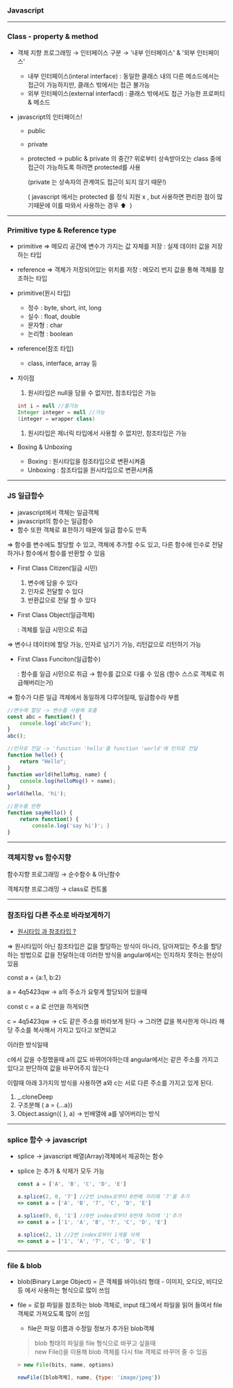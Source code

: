
### Javascript
---

### Class - property & method

- 객체 지향 프로그래밍 → 인터페이스 구분 → '내부 인터페이스' & '외부 인터페이스'
    - 내부 인터페이스(interal interface) : 동일한 클래스 내의 다른 메소드에서는 접근이 가능하지만, 클래스 밖에서는 접근 불가능
    - 외부 인터페이스(external interfacd) : 클래스 밖에서도 접근 가능한 프로퍼티 & 메소드

- javascript의 인터페이스!
    - public
    - private
    - protected → public & private 의 중간? 위로부터 상속받아오는 class 중에 접근이 가능하도록 하려면 protected를 사용
        
        (private 는 상속자의 관계여도 접근이 되지 않기 때문!)
        
        ( javascript 에서는 protected 를 정식 지원 x , but 사용하면 편리한 점이 많기때문에 이를 따와서 사용하는 경우 ⬆️  )

---

### Primitive type & Reference type

- primitive ⇒ 메모리 공간에 변수가 가지는 값 자체를 저장 : 실제 데이터 값을 저장하는 타입
- reference ⇒ 객체가 저장되어있는 위치를 저장 : 메모리 번지 값을 통해 객체를 참조하는 타입

- primitive(원시 타입)
    - 정수 : byte, short, int, long
    - 실수 : float, double
    - 문자형 : char
    - 논리형 : boolean
- reference(참조 타입)
    - class, interface, array 등

- 차이점
    1. 원시타입은 null을 담을 수 없지만, 참조타입은 가능
    
    ```java
    int i = null //불가능
    Integer integer = null //가능
    (integer = wrapper class)
    ```
    
    1. 원시타입은 제너릭 타입에서 사용할 수 없지만, 참조타입은 가능

- Boxing & Unboxing
    - Boxing : 원시타입을 참조타입으로 변환시켜줌
    - Unboxing : 참조타입을 원시타입으로 변환시켜줌

---
### JS 일급함수

- javascript에서 객체는 일급객체
- javascript의 함수는 일급함수
- 함수 또한 객체로 표한하기 때문에 일급 함수도 만족

⇒ 함수를 변수에도 할당할 수 있고, 객체에 추가할 수도 있고, 다른 함수에 인수로 전달하거나 함수에서 함수를 반환할 수 있음

- First Class Citizen(일급 시민)
    1. 변수에 담을 수 있다
    2. 인자로 전달할 수 있다
    3. 반환값으로 전달 할 수 있다

- First Class Object(일급객체)
    
    : 객체를 일급 시민으로 취급
    

⇒ 변수나 데이터에 할당 가능, 인자로 넘기기 가능, 리턴값으로 리턴하기 가능

- First Class Funciton(일급함수)
    
    : 함수를 일급 시민으로 취급 → 함수를 값으로 다룰 수 있음 (함수 스스로 객체로 취급해버리는거)
    

⇒ 함수가 다른 일급 객체에서 동일하게 다루어질때, 일급함수라 부름

```jsx
//변수에 할당 -> 변수를 사용해 호출
const abc = function() {
	console.log('abcFunc');
}
abc();

//인자로 전달 -> 'function 'hello'를 function 'world'에 인자로 전달
function hello() {
	return "Hello";
}
function world(helloMsg, name) {
	console.log(helloMsg() + name);
}
world(hello, 'hi');

//함수를 반환
function sayHello() {
	return function() {
		console.log('say hi')';	}
}
```
---

### 객체지향 vs 함수지향
함수지향 프로그래밍 → 순수함수 & 아닌함수

객체지향 프로그래밍 → class로 컨트롤

---

### 참조타입 다른 주소로 바라보게하기

- [원시타입 과 참조타입 ?](https://www.notion.so/IONIC-memo-45e54490496b4b3ca2e8f4f328b47135)

⇒  원시타입이 아닌 참조타입은 값을 할당하는 방식이 아니라, 담아져있는 주소를 할당하는 방법으로 값을 전달하는데 이러한 방식을 angular에서는 인지하지 못하는 현상이 있음

const a = {a:1, b:2}

a = 4q5423qw → a의 주소가 요렇게 할당되어 있을때

const c = a 로 선언을 하게되면

c = 4q5423qw → c도 같은 주소를 바라보게 된다 → 그러면 값을 복사한게 아니라 해당 주소를 복사해서 가지고 있다고 보면되고

이러한 방식일때

c에서 값을 수정했을때 a의 값도 바뀌어야하는데 angular에서는 같은 주소를 가지고 있다고 판단하여 값을 바꾸어주지 않는다

이럴때 아래 3가지의 방식을 사용하면 a와 c는 서로 다른 주소를 가지고 있게 된다.

1. _.cloneDeep
2. 구조분해 ( a = {...a})
3. Object.assign({ }, a) → 빈배열에 a를 넣어버리는 방식

---

### splice 함수 → javascript

- splice → javascript 배열(Array)객체에서 제공하는 함수
- splice 는 추가 & 삭제가 모두 가능
    
    ```jsx
    const a = ['A', 'B', 'C', 'D', 'E']
    
    a.splice(2, 0, '7'] //2번 index로부터 0번째 자리에 '7'를 추가
    => const a = ['A', 'B', '7', 'C', 'D', 'E']
    
    a.splice(0, 0, '1'] //0번 index로부터 0번재 자리에 '1'추가
    => const a = ['1', 'A', 'B', '7', 'C', 'D', 'E']
    
    a.splice(2, 1) //2번 index로부터 1개를 삭제
    => const a = ['1', 'A', '7', 'C', 'D', 'E']
    ```
    
---
### file & blob
- blob(Binary Large Object) = 큰 객체를 바이너리 형태 -  이미지, 오디오, 비디오 등 에서 사용하는 형식으로 많이 쓰임
- file = 로컬 파일을 참조하는 blob 객체로, input 태그에서 파일을 읽어 들여서 file 객체로 가져오도록 많이 쓰임
  - file은 파일 이름과 수정일 정보가 추가된 blob객체
  > blob 형태의 파일을 file 형식으로 바꾸고 싶을때  
  > new File()을 이용해 blob 객체를 다시 file 객체로 바꾸어 줄 수 있음
  
  ```js
  > new File(bits, name, options)
  
  newFile([blob객체], name, {type: 'image/jpeg'})
  ```
  
